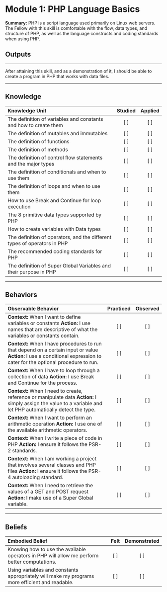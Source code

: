 # Module 1: PHP Language Basics
**Summary:**
PHP is a script language used primarily on Linux web servers. The Fellow with this skill is comfortable with the flow, data types, and structure of PHP, as well as the language constructs and coding standards when using PHP. 


## **Outputs**
----------
After attaining this skill, and as a demonstration of it, I should be able to create a program in PHP that works with data files. 

----------
## **Knowledge**

| Knowledge Unit   |      Studied      | Applied |
|:-------------|:------------------:|:--------:|
| The definition of variables and constants and how to create them | [ ] | [ ] |
| The definition of mutables and immutables| [ ] | [ ] |
| The definition of functions| [ ] | [ ] |
| The definition of methods | [ ] | [ ] |
| The definition of control flow statements and the major types| [ ] | [ ] |
| The definition of conditionals and when to use them | [ ] | [ ] |
| The definition of loops and when to use them | [ ] | [ ] |
| How to use Break and Continue for loop execution | [ ] | [ ] |
| The 8 primitive data types supported by PHP| [ ] | [ ] |
| How to create variables with Data types| [ ] | [ ] |
| The definition of operators, and the different types of operators in PHP | [ ] | [ ] |
| The recommended coding standards for PHP| [ ] | [ ] |
| The definition of Super Global Variables and their purpose in PHP| [ ] | [ ] |



----------


## **Behaviors**

| Observable Behavior   |      Practiced      | Observed |
|:-------------|:------------------:|:--------:|
| **Context:** When I want to define variables or constants **Action:** I use names that are descriptive of what the variables or constants contain.| [ ] | [ ]  |
| **Context:** When I have procedures to run that depend on a certain input or value **Action:** I use a conditional expression to cater for the optional procedure to run. |   [ ]   |   [ ] |
| **Context:** When I have to loop through a collection of data **Action:** I use Break and Continue for the process.|   [ ]   |   [ ] |
| **Context:**  When I need to create, reference or manipulate data **Action:** I simply assign the value to a variable and let PHP automatically detect the type. |   [ ]   |   [ ] |
| **Context:**  When I want to perform an arithmetic operation **Action:**  I use one of the available arithmetic operators.|   [ ]   |   [ ] |
| **Context:** When I write a piece of code in PHP **Action:** I ensure it follows the PSR-2 standards.|   [ ]   |   [ ] |
| **Context:**  When I am working a project that involves several classes and PHP files **Action:**   I ensure it follows the PSR-4 autoloading standard.|   [ ]   |   [ ] |
| **Context:**  When I need to retrieve the values of a GET and POST request **Action:** I make use of a Super Global variable.|   [ ]   |   [ ] |

----------


## **Beliefs**


| Embodied Belief   |      Felt      | Demonstrated |
|:-------------|:------------------:|:--------:|
| Knowing how to use the available operators in PHP will allow me perform better computations.|   [ ]   |   [ ] |
| Using variables and constants appropriately will make my programs more efficient and readable.|   [ ]   |   [ ] |

